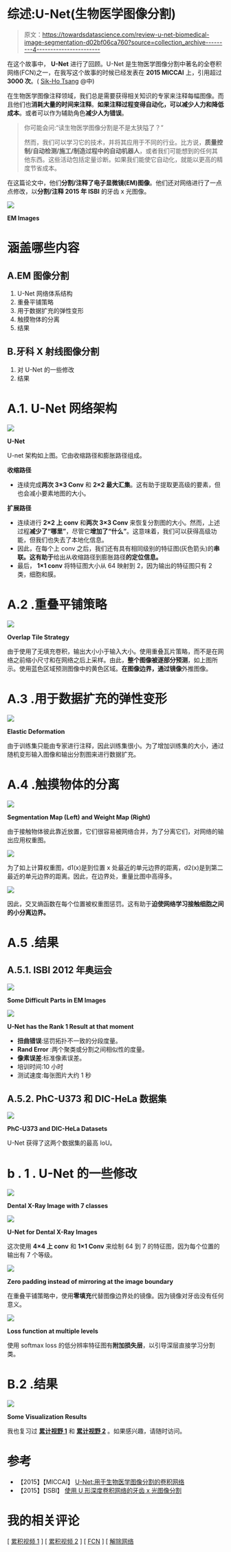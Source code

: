 # 综述:U-Net(生物医学图像分割)

> 原文：<https://towardsdatascience.com/review-u-net-biomedical-image-segmentation-d02bf06ca760?source=collection_archive---------4----------------------->

在这个故事中， **U-Net** 进行了回顾。U-Net 是生物医学图像分割中著名的全卷积网络(FCN)之一，在我写这个故事的时候已经发表在 **2015 MICCAI** 上，引用超过 **3000 次**。( [Sik-Ho Tsang](https://medium.com/u/aff72a0c1243?source=post_page-----d02bf06ca760--------------------------------) @中)

在生物医学图像注释领域，我们总是需要获得相关知识的专家来注释每幅图像。而且他们也**消耗大量的时间来注释**。**如果注释过程变得自动化，可以减少人力和降低成本**。或者可以作为辅助角色**减少人为错误**。

> 你可能会问:“读生物医学图像分割是不是太狭隘了？”
> 
> 然而，我们可以学习它的技术，并将其应用于不同的行业。比方说，**质量控制/自动检测/施工/制造过程中的自动机器人**，或者我们可能想到的任何其他东西。这些活动包括定量诊断。如果我们能使它自动化，就能以更高的精度节省成本。

在这篇论文中，他们**分割/注释了电子显微镜(EM)图像**。他们还对网络进行了一点点修改，以**分割/注释 2015 年 ISBI** 的牙齿 x 光图像。

![](img/75c31d2b34d4f7fe3bbdfc64f8f021b3.png)

**EM Images**

# 涵盖哪些内容

## A.EM 图像分割

1.  U-Net 网络体系结构
2.  重叠平铺策略
3.  用于数据扩充的弹性变形
4.  触摸物体的分离
5.  结果

## B.牙科 X 射线图像分割

1.  对 U-Net 的一些修改
2.  结果

# A.1\. U-Net 网络架构

![](img/84eabaca8e4ffe2282b0852f5d1404b8.png)

**U-Net**

U-net 架构如上图。它由收缩路径和膨胀路径组成。

**收缩路径**

*   连续完成**两次 3×3 Conv** 和 **2×2 最大汇集**。这有助于提取更高级的要素，但也会减小要素地图的大小。

**扩展路径**

*   连续进行 **2×2 上 conv** 和**两次 3×3 Conv** 来恢复分割图的大小。然而，上述过程**减少了“哪里”**，尽管它**增加了“什么”**。这意味着，我们可以获得高级功能，但我们也失去了本地化信息。
*   因此，在每个上 conv 之后，我们还有具有相同级别的特征图(灰色箭头)的**串联。这有助于**给出从收缩路径到膨胀路径**的定位信息。**
*   最后， **1×1 conv** 将特征图大小从 64 映射到 2，因为输出的特征图只有 2 类，细胞和膜。

# A.2 .重叠平铺策略

![](img/6743b042ae8511808a61edd9832a3e41.png)

**Overlap Tile Strategy**

由于使用了无填充卷积，输出大小小于输入大小。使用重叠瓦片策略，而不是在网络之前缩小尺寸和在网络之后上采样。由此，**整个图像被逐部分预测**，如上图所示。使用蓝色区域预测图像中的黄色区域。**在图像边界，通过镜像**外推图像。

# A.3 .用于数据扩充的弹性变形

![](img/333eb77d993f8a480ee9bc59b02bd126.png)

**Elastic Deformation**

由于训练集只能由专家进行注释，因此训练集很小。为了增加训练集的大小，通过随机变形输入图像和输出分割图来进行数据扩充。

# A.4 .触摸物体的分离

![](img/52569d800e945bddaf8dfdb9db7956ad.png)

**Segmentation Map (Left) and Weight Map (Right)**

由于接触物体彼此靠近放置，它们很容易被网络合并，为了分离它们，对网络的输出应用权重图。

![](img/69ae212649b2ceba956a9d8acf81f369.png)

为了如上计算权重图，d1(x)是到位置 x 处最近的单元边界的距离，d2(x)是到第二最近的单元边界的距离。因此，在边界处，重量比图中高得多。

![](img/e3f78b2069d62f4517fdb5033d1f6574.png)

因此，交叉熵函数在每个位置被权重图惩罚。这有助于**迫使网络学习接触细胞之间的小分离边界。**

# A.5 .结果

## A.5.1\. ISBI 2012 年奥运会

![](img/2b35a8c2cb2dfe18b9e2f9509ab32462.png)

**Some Difficult Parts in EM Images**

![](img/52b9630771e1bc2d644fad5e1d7e4bd7.png)

**U-Net has the Rank 1 Result at that moment**

*   **扭曲错误**:惩罚拓扑不一致的分段度量。
*   **Rand Error** :两个聚类或分割之间相似性的度量。
*   **像素误差**:标准像素误差。
*   培训时间:10 小时
*   测试速度:每张图片大约 1 秒

## **A.5.2\. PhC-U373 和 DIC-HeLa 数据集**

![](img/259620fca4ad74eebfed7dd15a80c671.png)

**PhC-U373 and DIC-HeLa Datasets**

U-Net 获得了这两个数据集的最高 IoU。

# b . 1 . U-Net 的一些修改

![](img/44e10ac1ce22d5289b8d6dbd6b34291f.png)

**Dental X-Ray Image with 7 classes**

![](img/59560ef360f1e22bcaf30054d489750a.png)

**U-Net for Dental X-Ray Images**

这次使用 **4×4 上 conv** 和 **1×1 Conv** 来绘制 64 到 7 的特征图，因为每个位置的输出有 7 个等级。

![](img/e19b74f985f4c3927ae5cf5590fba00d.png)

**Zero padding instead of mirroring at the image boundary**

在重叠平铺策略中，使用**零填充**代替图像边界处的镜像。因为镜像对牙齿没有任何意义。

![](img/24bea0dad47f3d9de2f8be4f29221523.png)

**Loss function at multiple levels**

使用 softmax loss 的低分辨率特征图有**附加损失层**，以引导深层直接学习分割类。

# B.2 .结果

![](img/494823f33af74098b2c1ce7ec28e6ef4.png)

**Some Visualization Results**

我也复习过 [**累计视野 1**](https://medium.com/datadriveninvestor/review-cumedvision1-fully-convolutional-network-biomedical-image-segmentation-5434280d6e6) 和 [**累计视野 2**](https://medium.com/datadriveninvestor/review-cumedvision2-dcan-winner-of-2015-miccai-gland-segmentation-challenge-contest-biomedical-878b5a443560) 。如果感兴趣，请随时访问。

# 参考

*   【2015】【MICCAI】
    [U-Net:用于生物医学图像分割的卷积网络](https://arxiv.org/abs/1505.04597)
*   【2015】【ISBI】
    [使用 U 形深度卷积网络的牙齿 x 光图像分割](http://www-o.ntust.edu.tw/~cweiwang/ISBI2015/challenge2/isbi2015_Ronneberger.pdf)

# 我的相关评论

[ [累积视频 1](https://medium.com/datadriveninvestor/review-cumedvision1-fully-convolutional-network-biomedical-image-segmentation-5434280d6e6) ] [ [累积视频 2](https://medium.com/datadriveninvestor/review-cumedvision2-dcan-winner-of-2015-miccai-gland-segmentation-challenge-contest-biomedical-878b5a443560) ] [ [FCN](/review-fcn-semantic-segmentation-eb8c9b50d2d1) ] [ [解除网络](/review-deconvnet-unpooling-layer-semantic-segmentation-55cf8a6e380e)